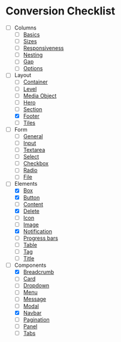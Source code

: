 # Conversion Checklist

- [ ] Columns
  - [ ] [Basics](https://bulma.io/documentation/columns/basics)
  - [ ] [Sizes](https://bulma.io/documentation/columns/sizes)
  - [ ] [Responsiveness](https://bulma.io/documentation/columns/responsiveness)
  - [ ] [Nesting](https://bulma.io/documentation/columns/nesting)
  - [ ] [Gap](https://bulma.io/documentation/columns/gap)
  - [ ] [Options](https://bulma.io/documentation/columns/options)
- [ ] Layout
  - [ ] [Container](https://bulma.io/documentation/layout/container)
  - [ ] [Level](https://bulma.io/documentation/layout/level)
  - [ ] [Media Object](https://bulma.io/documentation/layout/media-object)
  - [ ] [Hero](https://bulma.io/documentation/layout/hero)
  - [ ] [Section](https://bulma.io/documentation/layout/section)
  - [x] [Footer](https://bulma.io/documentation/layout/footer)
  - [ ] [Tiles](https://bulma.io/documentation/layout/tiles)
- [ ] Form
  - [ ] [General](https://bulma.io/documentation/form/general)
  - [ ] [Input](https://bulma.io/documentation/form/input)
  - [ ] [Textarea](https://bulma.io/documentation/form/textarea)
  - [ ] [Select](https://bulma.io/documentation/form/select)
  - [ ] [Checkbox](https://bulma.io/documentation/form/checkbox)
  - [ ] [Radio](https://bulma.io/documentation/form/radio)
  - [ ] [File](https://bulma.io/documentation/form/file)
- [ ] Elements
  - [x] [Box](https://bulma.io/documentation/elements/box)
  - [x] [Button](https://bulma.io/documentation/elements/button)
  - [ ] [Content](https://bulma.io/documentation/elements/content)
  - [x] [Delete](https://bulma.io/documentation/elements/delete)
  - [ ] [Icon](https://bulma.io/documentation/elements/icon)
  - [ ] [Image](https://bulma.io/documentation/elements/image)
  - [x] [Notification](https://bulma.io/documentation/elements/notification)
  - [ ] [Progress bars](https://bulma.io/documentation/elements/progress)
  - [ ] [Table](https://bulma.io/documentation/elements/table)
  - [ ] [Tag](https://bulma.io/documentation/elements/tag)
  - [ ] [Title](https://bulma.io/documentation/elements/title)
- [ ] Components
  - [x] [Breadcrumb](https://bulma.io/documentation/components/breadcrumb)
  - [ ] [Card](https://bulma.io/documentation/components/card)
  - [ ] [Dropdown](https://bulma.io/documentation/components/dropdown)
  - [ ] [Menu](https://bulma.io/documentation/components/menu)
  - [ ] [Message](https://bulma.io/documentation/components/message)
  - [ ] [Modal](https://bulma.io/documentation/components/modal)
  - [x] [Navbar](https://bulma.io/documentation/components/navbar)
  - [ ] [Pagination](https://bulma.io/documentation/components/pagination)
  - [ ] [Panel](https://bulma.io/documentation/components/panel)
  - [ ] [Tabs](https://bulma.io/documentation/components/tabs)
